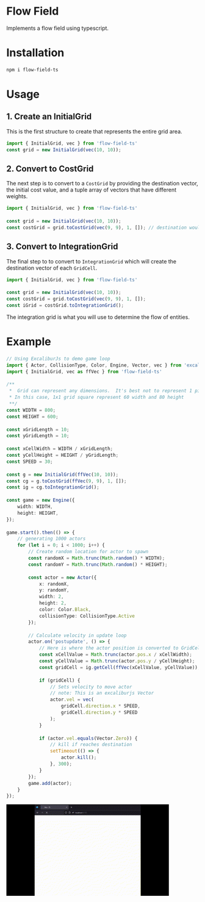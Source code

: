 ﻿# Flow Field

Implements a flow field using typescript.

# Installation

```bash
npm i flow-field-ts
```

# Usage

## 1. Create an InitialGrid

This is the first structure to create that represents the entire grid area.

```typescript
import { InitialGrid, vec } from 'flow-field-ts'
const grid = new InitialGrid(vec(10, 10));
```

## 2. Convert to CostGrid

The next step is to convert to a `CostGrid` by providing the destination vector, the initial cost value, and a tuple array of vectors that have different weights.


```typescript
import { InitialGrid, vec } from 'flow-field-ts'

const grid = new InitialGrid(vec(10, 10));
const costGrid = grid.toCostGrid(vec(9, 9), 1, []); // destination would be GridCell at 9,9
```

## 3. Convert to IntegrationGrid

The final step to to convert to `IntegrationGrid` which will create the destination vector of each `GridCell`.

```typescript
import { InitialGrid, vec } from 'flow-field-ts'

const grid = new InitialGrid(vec(10, 10));
const costGrid = grid.toCostGrid(vec(9, 9), 1, []);
const iGrid = costGrid.toIntegrationGrid();
```

The integration grid is what you will use to determine the flow of entities.


# Example

```typescript
// Using ExcaliburJs to demo game loop
import { Actor, CollisionType, Color, Engine, Vector, vec } from 'excalibur'
import { InitialGrid, vec as ffVec } from 'flow-field-ts'

/**
 *  Grid can represent any dimensions.  It's best not to represent 1 pixel.
 * In this case, 1x1 grid square represent 60 width and 80 height
 **/
const WIDTH = 800;
const HEIGHT = 600;

const xGridLength = 10;
const yGridLength = 10;

const xCellWidth = WIDTH / xGridLength;
const yCellHeight = HEIGHT / yGridLength;
const SPEED = 30;

const g = new InitialGrid(ffVec(10, 10));
const cg = g.toCostGrid(ffVec(9, 9), 1, []);
const ig = cg.toIntegrationGrid();

const game = new Engine({
    width: WIDTH,
    height: HEIGHT,
});

game.start().then(() => {
    // generating 1000 actors
    for (let i = 0; i < 1000; i++) {
        // Create random location for actor to spawn
        const randomX = Math.trunc(Math.random() * WIDTH);
        const randomY = Math.trunc(Math.random() * HEIGHT);

        const actor = new Actor({
            x: randomX,
            y: randomY,
            width: 2,
            height: 2,
            color: Color.Black,
            collisionType: CollisionType.Active
        });
        
        // Calculate velocity in update loop
        actor.on('postupdate', () => {
            // Here is where the actor position is converted to GridCell
            const xCellValue = Math.trunc(actor.pos.x / xCellWidth);
            const yCellValue = Math.trunc(actor.pos.y / yCellHeight);
            const gridCell = ig.getCell(ffVec(xCellValue, yCellValue));
            
            if (gridCell) {
                // Sets velocity to move actor
                // note: This is an excaliburjs Vector
                actor.vel = vec(
                    gridCell.direction.x * SPEED,
                    gridCell.direction.y * SPEED
                );
            }
            
            if (actor.vel.equals(Vector.Zero)) {
                // kill if reaches destination
                setTimeout(() => {
                    actor.kill();
                }, 300);
            }
        });
        game.add(actor);
    }
});

```

![Demo.gif](https://github.com/MikeysNotebook/flow-field-ts/blob/main/public/demo.gif?raw=true)
